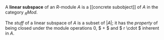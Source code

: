 A **linear subspace** of an $R$-module $A$ is a [[concrete subobject]] of $A$ in the category ${}_R Mod$.

The *stuff* of a linear subspace of $A$ is a subset of $|A|$; it has the *property* of being closed under the module operations $0$, $ + $ and $ r \cdot $ inherent in $A$.